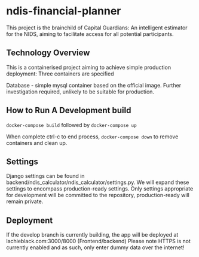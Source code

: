# ndis-financial-planner

This project is the brainchild of Capital Guardians: An intelligent estimator for the NIDS, aiming to facilitate access for all potential participants.

## Technology Overview

This is a containerised project aiming to achieve simple production deployment: Three containers are specified

Database - simple mysql container based on the official image. Further investigation required, unlikely to be suitable for production.

## How to Run A Development build

`docker-compose build`
followed by
`docker-compose up`

When complete ctrl-c to end process,
`docker-compose down`
to remove containers and clean up.

## Settings

Django settings can be found in backend/ndis_calculator/ndis_calculator/settings.py. We will expand these settings to encompass production-ready settings. Only settings appropriate for development will be committed to the repository, production-ready will remain private.

## Deployment

If the develop branch is currently building, the app will be deployed at lachieblack.com:3000/8000 (Frontend/backend)
Please note HTTPS is not currently enabled and as such, only enter dummy data over the internet!
